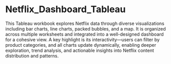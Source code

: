 # Netflix_Dashboard_Tableau
This Tableau workbook explores Netflix data through diverse visualizations including bar charts, line charts, packed bubbles, and a map. It is organized across multiple worksheets and integrated into a well-designed dashboard for a cohesive view. A key highlight is its interactivity—users can filter by product categories, and all charts update dynamically, enabling deeper exploration, trend analysis, and actionable insights into Netflix content distribution and patterns.
